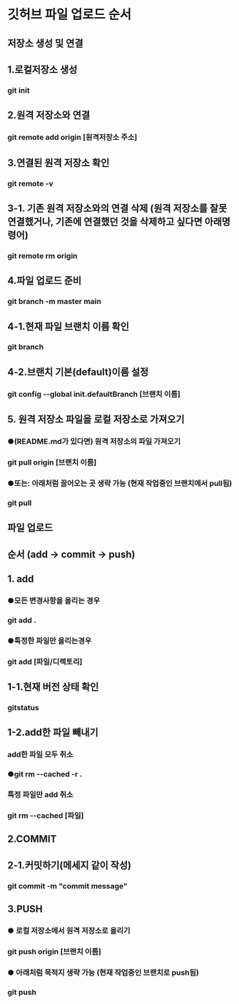# 깃허브 파일 업로드 순서
## 저장소 생성 및 연결
## 1.로컬저장소 생성
### git init
## 2.원격 저장소와 연결
### git remote add origin [원격저장소 주소]
## 3.연결된 원격 저장소 확인
### git remote -v
## 3-1. 기존 원격 저장소와의 연결 삭제 (원격 저장소를 잘못 연결했거나, 기존에 연결했던 것을 삭제하고 싶다면 아래명령어)
### git remote rm origin
## 4.파일 업로드 준비
### git branch -m master main
## 4-1.현재 파일 브랜치 이름 확인
### git branch
## 4-2.브랜치 기본(default)이름 설정
### git config --global init.defaultBranch [브랜치 이름]
## 5. 원격 저장소 파일을 로컬 저장소로 가져오기
### ●(README.md가 있다면) 원격 저장소의 파일 가져오기

### git pull origin [브랜치 이름]

### ●또는: 아래처럼 끌어오는 곳 생략 가능 (현재 작업중인 브랜치에서 pull됨)

### git pull


## 파일 업로드

## 순서 (add → commit → push)

## 1. add
### ●모든 변경사항을 올리는 경우

### git add .

### ●특정한 파일만 올리는경우

### git add [파일/디렉토리]

## 1-1.현재 버전 상태 확인
### gitstatus

## 1-2.add한 파일 빼내기
### add한 파일 모두 취소

### ●git rm --cached -r .


### 특정 파일만 add 취소

### git rm --cached [파일]

## 2.COMMIT
## 2-1.커밋하기(메세지 같이 작성)

### git commit -m "commit message"

## 3.PUSH
### ● 로컬 저장소에서 원격 저장소로 올리기

### git push origin [브랜치 이름]

### ● 아래처럼 목적지 생략 가능 (현재 작업중인 브랜치로 push됨)

### git push




